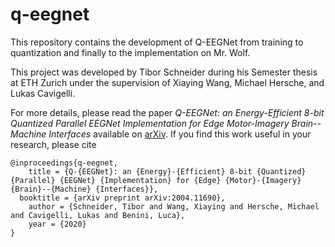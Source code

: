 # q-eegnet
This repository contains the development of Q-EEGNet from training to quantization and finally to the implementation on Mr. Wolf.

This project was developed by Tibor Schneider during his Semester thesis at ETH Zurich under the supervision of Xiaying Wang, Michael Hersche, and Lukas Cavigelli.

For more details, please read the paper *Q-EEGNet: an Energy-Efficient 8-bit Quantized Parallel EEGNet Implementation for Edge Motor-Imagery Brain--Machine Interfaces* available on [arXiv](https://arxiv.org/abs/2004.11690). If you find this work useful in your research, please cite
```
@inproceedings{q-eegnet,
	title = {Q-{EEGNet}: an {Energy}-{Efficient} 8-bit {Quantized} {Parallel} {EEGNet} {Implementation} for {Edge} {Motor}-{Imagery} {Brain}--{Machine} {Interfaces}},
  booktitle = {arXiv preprint arXiv:2004.11690},
	author = {Schneider, Tibor and Wang, Xiaying and Hersche, Michael and Cavigelli, Lukas and Benini, Luca},
	year = {2020}
}	
```

